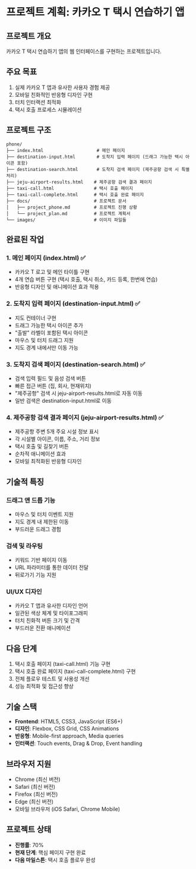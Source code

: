 # 프로젝트 계획: 카카오 T 택시 연습하기 앱

## 프로젝트 개요
카카오 T 택시 연습하기 앱의 웹 인터페이스를 구현하는 프로젝트입니다.

## 주요 목표
1. 실제 카카오 T 앱과 유사한 사용자 경험 제공
2. 모바일 친화적인 반응형 디자인 구현
3. 터치 인터랙션 최적화
4. 택시 호출 프로세스 시뮬레이션

## 프로젝트 구조
```
phone/
├── index.html                    # 메인 페이지
├── destination-input.html        # 도착지 입력 페이지 (드래그 가능한 택시 아이콘 포함)
├── destination-search.html       # 도착지 검색 페이지 (제주공항 검색 시 특별 처리)
├── jeju-airport-results.html    # 제주공항 검색 결과 페이지
├── taxi-call.html               # 택시 호출 페이지
├── taxi-call-complete.html      # 택시 호출 완료 페이지
├── docs/                        # 프로젝트 문서
│   ├── project_phone.md         # 프로젝트 진행 상황
│   └── project_plan.md          # 프로젝트 계획서
└── images/                      # 이미지 파일들
```

## 완료된 작업

### 1. 메인 페이지 (index.html) ✅
- 카카오 T 로고 및 메인 타이틀 구현
- 4개 연습 버튼 구현 (택시 호출, 택시 취소, 카드 등록, 한번에 연습)
- 반응형 디자인 및 애니메이션 효과 적용

### 2. 도착지 입력 페이지 (destination-input.html) ✅
- 지도 컨테이너 구현
- 드래그 가능한 택시 아이콘 추가
- "출발" 라벨이 포함된 택시 아이콘
- 마우스 및 터치 드래그 지원
- 지도 경계 내에서만 이동 가능

### 3. 도착지 검색 페이지 (destination-search.html) ✅
- 검색 입력 필드 및 음성 검색 버튼
- 빠른 접근 버튼 (집, 회사, 현재위치)
- "제주공항" 검색 시 jeju-airport-results.html로 자동 이동
- 일반 검색은 destination-input.html로 이동

### 4. 제주공항 검색 결과 페이지 (jeju-airport-results.html) ✅
- 제주공항 주변 5개 주요 시설 정보 표시
- 각 시설별 아이콘, 이름, 주소, 거리 정보
- 택시 호출 및 길찾기 버튼
- 순차적 애니메이션 효과
- 모바일 최적화된 반응형 디자인

## 기술적 특징

### 드래그 앤 드롭 기능
- 마우스 및 터치 이벤트 지원
- 지도 경계 내 제한된 이동
- 부드러운 드래그 경험

### 검색 및 라우팅
- 키워드 기반 페이지 이동
- URL 파라미터를 통한 데이터 전달
- 뒤로가기 기능 지원

### UI/UX 디자인
- 카카오 T 앱과 유사한 디자인 언어
- 일관된 색상 체계 및 타이포그래피
- 터치 친화적 버튼 크기 및 간격
- 부드러운 전환 애니메이션

## 다음 단계
1. 택시 호출 페이지 (taxi-call.html) 기능 구현
2. 택시 호출 완료 페이지 (taxi-call-complete.html) 구현
3. 전체 플로우 테스트 및 사용성 개선
4. 성능 최적화 및 접근성 향상

## 기술 스택
- **Frontend**: HTML5, CSS3, JavaScript (ES6+)
- **디자인**: Flexbox, CSS Grid, CSS Animations
- **반응형**: Mobile-first approach, Media queries
- **인터랙션**: Touch events, Drag & Drop, Event handling

## 브라우저 지원
- Chrome (최신 버전)
- Safari (최신 버전)
- Firefox (최신 버전)
- Edge (최신 버전)
- 모바일 브라우저 (iOS Safari, Chrome Mobile)

## 프로젝트 상태
- **진행률**: 70%
- **현재 단계**: 핵심 페이지 구현 완료
- **다음 마일스톤**: 택시 호출 플로우 완성
